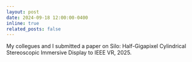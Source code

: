 ```yaml
---
layout: post
date: 2024-09-18 12:00:00-0400
inline: true
related_posts: false
---
```


My collegues and I submitted a paper on Silo: Half-Gigapixel Cylindrical Stereoscopic Immersive Display to IEEE VR, 2025.
